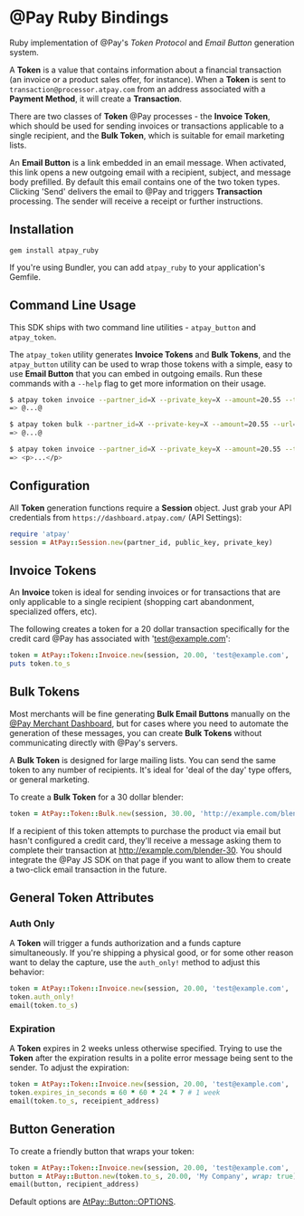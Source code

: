 # @Pay Ruby Bindings

Ruby implementation of @Pay's *Token Protocol* and *Email Button* generation system.

A **Token** is a value that contains information about a financial transaction (an invoice
or a product sales offer, for instance). When a **Token** is sent to
`transaction@processor.atpay.com` from an address associated with a **Payment Method**, 
it will create a **Transaction**.

There are two classes of **Token** @Pay processes - the **Invoice Token**, which should
be used for sending invoices or transactions applicable to a single
recipient, and the **Bulk Token**, which is suitable for email marketing lists.

An **Email Button** is a link embedded in an email message. When activated, this link
opens a new outgoing email with a recipient, subject, and message body
prefilled. By default this email contains one of the two token types. Clicking
'Send' delivers the email to @Pay and triggers **Transaction** processing. The sender will
receive a receipt or further instructions.

## Installation

  `gem install atpay_ruby`

If you're using Bundler, you can add `atpay_ruby` to your application's Gemfile.

## Command Line Usage

This SDK ships with two command line utilities - `atpay_button` and
`atpay_token`.

The `atpay_token` utility generates **Invoice Tokens** and **Bulk Tokens**, and the
`atpay_button` utility can be used to wrap those tokens with a simple, easy to
use **Email Button** that you can embed in outgoing emails. Run these commands with
a `--help` flag to get more information on their usage.

```bash
$ atpay token invoice --partner_id=X --private_key=X --amount=20.55 --target=test@example.com --user-data=sku-123
=> @...@

$ atpay token bulk --partner_id=X --private-key=X --amount=20.55 --url="http://example.com/product"
=> @...@

$ atpay token invoice --partner_id=X --private_key=X --amount=20.55 --target=test@example.com --user-data=sku-123 | atpay button generic --amount=20.55 --merchant="Mom's"
=> <p>...</p>
```

## Configuration

All **Token** generation functions require a **Session** object. Just grab
your API credentials from `https://dashboard.atpay.com/` (API Settings):

```ruby
require 'atpay'
session = AtPay::Session.new(partner_id, public_key, private_key)
```

## Invoice Tokens

An **Invoice** token is ideal for sending invoices or for transactions that are
only applicable to a single recipient (shopping cart abandonment, specialized
offers, etc).

The following creates a token for a 20 dollar transaction specifically for the
credit card @Pay has associated with 'test@example.com':

```ruby
token = AtPay::Token::Invoice.new(session, 20.00, 'test@example.com', 'sku-123')
puts token.to_s
```

## Bulk Tokens

Most merchants will be fine generating **Bulk Email Buttons** manually on the [@Pay Merchant
Dashboard](https://dashboard.atpay.com), but for cases where you need to
automate the generation of these messages, you can create **Bulk Tokens** without
communicating directly with @Pay's servers.

A **Bulk Token** is designed for large mailing lists. You can send the same token
to any number of recipients. It's ideal for 'deal of the day' type offers, or
general marketing.

To create a **Bulk Token** for a 30 dollar blender:

```ruby
token = AtPay::Token::Bulk.new(session, 30.00, 'http://example.com/blender-30', 'blender-30')
```

If a recipient of this token attempts to purchase the product via email but
hasn't configured a credit card, they'll receive a message asking them to
complete their transaction at http://example.com/blender-30. You should
integrate the @Pay JS SDK on that page if you want to allow them to create
a two-click email transaction in the future.

## General Token Attributes

### Auth Only

A **Token** will trigger a funds authorization and a funds capture
simultaneously. If you're shipping a physical good, or for some other reason
want to delay the capture, use the `auth_only!` method to adjust this behavior:

```ruby
token = AtPay::Token::Invoice.new(session, 20.00, 'test@example.com', 'sku-123')
token.auth_only!
email(token.to_s)
```

### Expiration

A **Token** expires in 2 weeks unless otherwise specified. Trying to use the **Token**
after the expiration results in a polite error message being sent to the sender.
To adjust the expiration:

```ruby
token = AtPay::Token::Invoice.new(session, 20.00, 'test@example.com', 'sku-123')
token.expires_in_seconds = 60 * 60 * 24 * 7 # 1 week
email(token.to_s, receipient_address)
 ``` 

## Button Generation

To create a friendly button that wraps your token:

```ruby
token = AtPay::Token::Invoice.new(session, 20.00, 'test@example.com', 'sku-123')
button = AtPay::Button.new(token.to_s, 20.00, 'My Company', wrap: true).render
email(button, recipient_address)
```

Default options are [AtPay::Button::OPTIONS](lib/atpay/button.rb).
